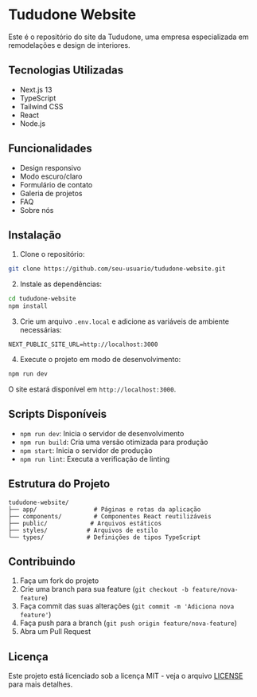 # Tududone Website

Este é o repositório do site da Tududone, uma empresa especializada em remodelações e design de interiores.

## Tecnologias Utilizadas

- Next.js 13
- TypeScript
- Tailwind CSS
- React
- Node.js

## Funcionalidades

- Design responsivo
- Modo escuro/claro
- Formulário de contato
- Galeria de projetos
- FAQ
- Sobre nós

## Instalação

1. Clone o repositório:
```bash
git clone https://github.com/seu-usuario/tududone-website.git
```

2. Instale as dependências:
```bash
cd tududone-website
npm install
```

3. Crie um arquivo `.env.local` e adicione as variáveis de ambiente necessárias:
```env
NEXT_PUBLIC_SITE_URL=http://localhost:3000
```

4. Execute o projeto em modo de desenvolvimento:
```bash
npm run dev
```

O site estará disponível em `http://localhost:3000`.

## Scripts Disponíveis

- `npm run dev`: Inicia o servidor de desenvolvimento
- `npm run build`: Cria uma versão otimizada para produção
- `npm start`: Inicia o servidor de produção
- `npm run lint`: Executa a verificação de linting

## Estrutura do Projeto

```
tududone-website/
├── app/                # Páginas e rotas da aplicação
├── components/         # Componentes React reutilizáveis
├── public/            # Arquivos estáticos
├── styles/           # Arquivos de estilo
└── types/            # Definições de tipos TypeScript
```

## Contribuindo

1. Faça um fork do projeto
2. Crie uma branch para sua feature (`git checkout -b feature/nova-feature`)
3. Faça commit das suas alterações (`git commit -m 'Adiciona nova feature'`)
4. Faça push para a branch (`git push origin feature/nova-feature`)
5. Abra um Pull Request

## Licença

Este projeto está licenciado sob a licença MIT - veja o arquivo [LICENSE](LICENSE) para mais detalhes.
